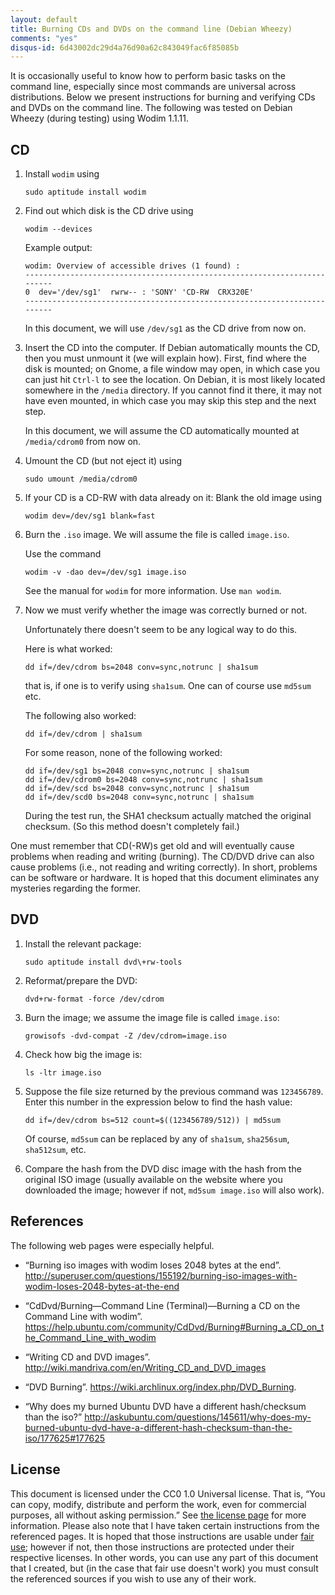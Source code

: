 ```yaml
---
layout: default
title: Burning CDs and DVDs on the command line (Debian Wheezy)
comments: "yes"
disqus-id: 6d43002dc29d4a76d90a62c843049fac6f85085b
---
```


It is occasionally useful to know how to perform basic tasks on the command line, especially since most commands are universal across distributions.
Below we present instructions for burning and verifying CDs and DVDs on the command line.
The following was tested on Debian Wheezy (during testing) using Wodim 1.1.11.

## CD

1. Install `wodim` using

    ~~~~
    sudo aptitude install wodim
    ~~~~

1. Find out which disk is the CD drive using

    ~~~~
    wodim --devices
    ~~~~

    Example output:

    ~~~~
    wodim: Overview of accessible drives (1 found) :
    -------------------------------------------------------------------------
    0  dev='/dev/sg1'  rwrw-- : 'SONY' 'CD-RW  CRX320E'
    -------------------------------------------------------------------------
    ~~~~

    In this document, we will use `/dev/sg1` as the CD drive from now
    on.

1. Insert the CD into the computer.
If Debian automatically mounts the CD, then you must unmount it (we will
explain how).  First, find where the disk is mounted; on Gnome, a file
window may open, in which case you can just hit `Ctrl-l` to see the
location.  On Debian, it is most likely located somewhere in the
`/media` directory.  If you cannot find it there, it may not have even
mounted, in which case you may skip this step and the next step.

    In this document, we will assume the CD automatically mounted at
    `/media/cdrom0` from now on.

1. Umount the CD (but not eject it) using

    ~~~~
    sudo umount /media/cdrom0
    ~~~~

1. If your CD is a CD-RW with data already on it: Blank the old image using

    ~~~~
    wodim dev=/dev/sg1 blank=fast
    ~~~~

1. Burn the `.iso` image. We will assume the file is called `image.iso`.

    Use the command

    ~~~~
    wodim -v -dao dev=/dev/sg1 image.iso
    ~~~~

    See the manual for `wodim` for more information. Use `man wodim`.

1. Now we must verify whether the image was correctly burned or not.

    Unfortunately there doesn't seem to be any logical way to do this.

    Here is what worked:

    ~~~~
    dd if=/dev/cdrom bs=2048 conv=sync,notrunc | sha1sum
    ~~~~

    that is, if one is to verify using `sha1sum`.  One can of course use
    `md5sum` etc.

    The following also worked:

    ~~~~
    dd if=/dev/cdrom | sha1sum
    ~~~~

    For some reason, none of the following worked:

    ~~~~
    dd if=/dev/sg1 bs=2048 conv=sync,notrunc | sha1sum
    dd if=/dev/cdrom0 bs=2048 conv=sync,notrunc | sha1sum
    dd if=/dev/scd bs=2048 conv=sync,notrunc | sha1sum
    dd if=/dev/scd0 bs=2048 conv=sync,notrunc | sha1sum
    ~~~~

    During the test run, the SHA1 checksum actually matched the original
    checksum. (So this method doesn't completely fail.)

One must remember that CD(-RW)s get old and will eventually cause
problems when reading and writing (burning).  The CD/DVD drive can also
cause problems (i.e., not reading and writing correctly).  In short,
problems can be software or hardware.  It is hoped that this document
eliminates any mysteries regarding the former.



## DVD

1. Install the relevant package:

    ~~~~
    sudo aptitude install dvd\+rw-tools
    ~~~~

1. Reformat/prepare the DVD:

    ~~~~
    dvd+rw-format -force /dev/cdrom
    ~~~~

1. Burn the image; we assume the image file is called `image.iso`:

    ~~~~
    growisofs -dvd-compat -Z /dev/cdrom=image.iso
    ~~~~

1. Check how big the image is:

    ~~~~
    ls -ltr image.iso
    ~~~~

1. Suppose the file size returned by the previous command was `123456789`.
Enter this number in the expression below to find the hash value:

    ~~~~
    dd if=/dev/cdrom bs=512 count=$((123456789/512)) | md5sum
    ~~~~

    Of course, `md5sum` can be replaced by any of `sha1sum`, `sha256sum`, `sha512sum`, etc.

1. Compare the hash from the DVD disc image with the hash from the original ISO image (usually available on the website where you downloaded the image; however if not, `md5sum image.iso` will also work).

## References

The following web pages were especially helpful.

- “Burning iso images with wodim loses 2048 bytes at the end”.
<http://superuser.com/questions/155192/burning-iso-images-with-wodim-loses-2048-bytes-at-the-end>

- “CdDvd/Burning—Command Line (Terminal)—Burning a CD on the Command Line with wodim”.
<https://help.ubuntu.com/community/CdDvd/Burning#Burning_a_CD_on_the_Command_Line_with_wodim>

- “Writing CD and DVD images”.
<http://wiki.mandriva.com/en/Writing_CD_and_DVD_images>

- “DVD Burning”.
<https://wiki.archlinux.org/index.php/DVD_Burning>.

- “Why does my burned Ubuntu DVD have a different hash/checksum than the iso?”
<http://askubuntu.com/questions/145611/why-does-my-burned-ubuntu-dvd-have-a-different-hash-checksum-than-the-iso/177625#177625>

## License

This document is licensed under the CC0 1.0 Universal license.  That is,
“You can copy, modify, distribute and perform the work, even for
commercial purposes, all without asking permission.” See [the license
page](https://creativecommons.org/publicdomain/zero/1.0/) for more
information.  Please also note that I have taken certain instructions
from the referenced pages.  It is hoped that those instructions are
usable under [fair use](https://en.wikipedia.org/wiki/Fair_use); however
if not, then those instructions are protected under their respective
licenses.  In other words, you can use any part of this document that I
created, but (in the case that fair use doesn't work) you must consult
the referenced sources if you wish to use any of their work.

